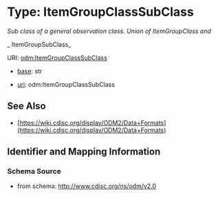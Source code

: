 # Type: ItemGroupClassSubClass




_Sub class of a general observation class. Union of ItemGroupClass and_

_                ItemGroupSubClass_



URI: [odm:ItemGroupClassSubClass](http://www.cdisc.org/ns/odm/v2.0/ItemGroupClassSubClass)

* [base](https://w3id.org/linkml/base): str

* [uri](https://w3id.org/linkml/uri): odm:ItemGroupClassSubClass









## See Also

* [https://wiki.cdisc.org/display/ODM2/Data+Formats](https://wiki.cdisc.org/display/ODM2/Data+Formats)

## Identifier and Mapping Information







### Schema Source


* from schema: http://www.cdisc.org/ns/odm/v2.0



